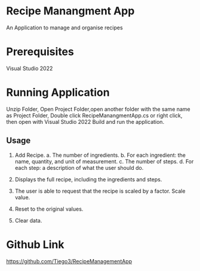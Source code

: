 # Recipe Manangment App
An Application to manage and organise recipes

# Prerequisites
Visual Studio 2022

# Running Application
Unzip Folder,
Open Project Folder,open another folder with the same name as Project Folder, 
Double click RecipeManangmentApp.cs or right click, then open with Visual Studio 2022
Build and run the application.

## Usage

1. Add Recipe.
  a. The number of ingredients.
  b. For each ingredient: the name, quantity, and unit of measurement.
  c. The number of steps.
  d. For each step: a description of what the user should do.

2. Displays the full recipe, including the ingredients and steps.
3. The user is able to request that the recipe is scaled by a factor.
  Scale value.
4. Reset to the original values.
5. Clear data.

# Github Link
https://github.com/Tiego3/RecipeManagementApp
